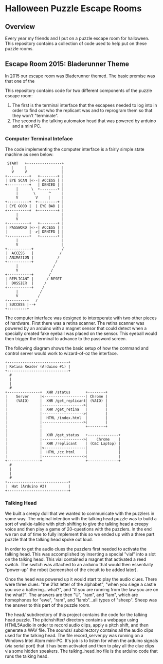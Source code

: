 # Halloween Puzzle Escape Rooms
## Overview
Every year my friends and I put on a puzzle escape room for halloween. This repository contains a collection of code used to help put on these puzzle rooms.

## Escape Room 2015: Bladerunner Theme
In 2015 our escape room was Bladerunner themed. The basic premise was that one of the 

This repository contains code for two different components of the puzzle escape room:
1. The first is the terminal interface that the escapees needed to log into in order to find out who the replicant was and to reprogram them so that they won't "terminate".
2. The second is the talking automaton head that was powered by arduino and a mini PC.

### Computer Terminal Inteface

The code implementing the computer interface is a fairly simple state
machine as seen below:

```
 START   +----------------+
   |     |                |
   V     V                |
+----------+   +--------+ |
| EYE SCAN |<--| ACCESS | |
+----------+   | DENIED | |
     |      \  +--------+ |
     |       \      ^     |
     V        V     |     |
+----------+  +---------+ |
| EYE GOOD |  | EYE BAD | |
+----------+  +---------+ |
     |                    |
     V                    |
+----------+   +--------+ |
| PASSWORD |<--| ACCESS | |
|          |-->| DENIED | |
+----------+   +--------+ |
     |                    |
     V                    |
+-----------+             /
|  ACCESS   |            /
| ANIMATION |           /
+-----------+          /
     |                /
     V               /
+-----------+       /
| REPLICANT |      / RESET
|  DOSSIER  |     /
+-----------+    /
     |          /
     V         /
+---------+   /
| SUCCESS |--+
+---------+
```

The computer interface was designed to interoperate with two other pieces of hardware. First there was a retina scanner. The retina scanner was powered by an arduino with a magnet sensor that could detect when a specially created fake eyeball was placed on the sensor. This eyeball would then trigger the terminal to advance to the password screen.

The following diagram shows the basic setup of how the command and control server would work to wizard-of-oz the interface.

```
+----------------------------+
| Retina Reader (Arduino #1) |
+----------------------------+
  #
  |
  |
  #
+---------------+  XHR /status       +--------+
|    Server     |<-------------------| Chrome |
|    (VAIO)     |  XHR /get_replicant| (VAIO) |
|               |------------------->|        |
|               |  XHR /get_retina   |        |
|               |------------------->|        |
|               |  HTML /index.html  |        |
|               |------------------->|        |
|               |                    +--------+
|               |
|               |  XHR /get_status   +--------------+
|               |------------------->|    Chrome    |
|               |  XHR /replicant    | (C&C Laptop) |
|               |<-------------------|              |
|               |  HTML /cc.html     |              |
|               |------------------->|              |
+---------------+                    +--------------+
  #
  |
  |
  #
+----------------------------+
|  Hat (Arduino #2)          |
+----------------------------+
```

### Talking Head
We built a creepy doll that we wanted to communicate with the puzzlers in some way. The original intention with the talking head puzzle was to build a sort of walkie-talkie with pitch shifting to give the talking head a creepy voice and then play a game of 20-questions with the puzzlers. In the end we ran out of time to fully implement this so we ended up with a three part puzzle that the talking head spoke out loud.

In order to get the audio clues the puzzlers first needed to activate the talking head. This was accomplished by inserting a special "vial" into a slot on the talking head. This vial contained a magnet that activated a reed switch. The switch was attached to an arduino that would then essentially "power-up" the robot (screenshot of the circuit to be added later).

Once the head was powered up it would start to play the audio clues. There were three clues: "the 21st letter of the alphabet", "when you siege a castle you use a battering...what?", and "if you are running from the law you are on the what?". The answers are then "U", "ram", and "lam", which are homophones for "ewe", "ram", and "lamb"...all types of "sheep". Sheep was the answer to this part of the puzzle room.

The head/ subdirectory of this project contains the code for the talking head puzzle. The pitchshifter/ directory contains a webpage using HTML5Audio in order to record audio clips, apply a pitch shift, and then generate a WAV file. The sounds/ subdirectory contains all the audio clips used for the talking head. The file record_server.py was running on a Windows Intel Atom mini-PC. It's job is to listen for when the arduino signals (via serial port) that it has been activated and then to play all the clue clips via some hidden speakers. The talking_head.ino file is the arduino code that runs the talking head.

